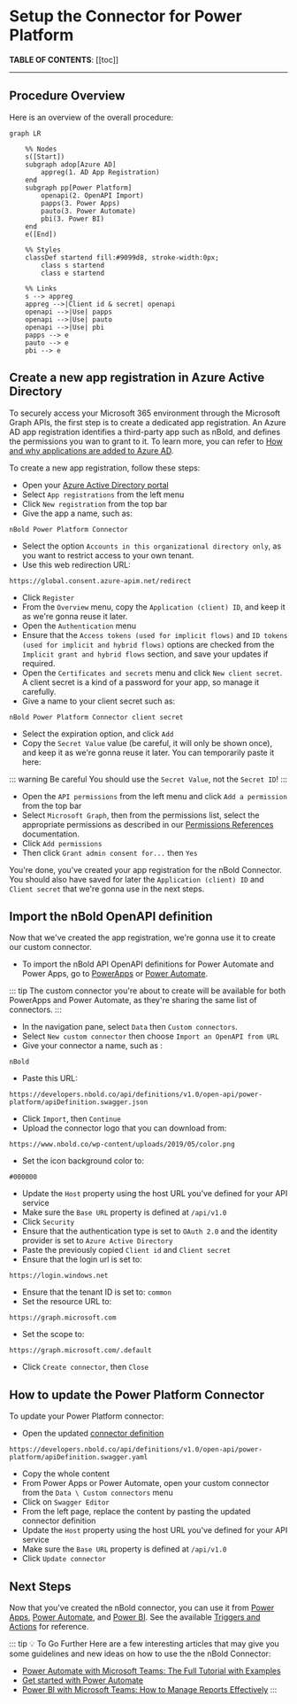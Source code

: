 # Setup the Connector for Power Platform

**TABLE OF CONTENTS**:
[[toc]]

---

## Procedure Overview
Here is an overview of the overall procedure:

```mermaid
graph LR

    %% Nodes
    s([Start])
    subgraph adop[Azure AD]
        appreg(1. AD App Registration)
    end
    subgraph pp[Power Platform]
        openapi(2. OpenAPI Import)
        papps(3. Power Apps)
        pauto(3. Power Automate)
        pbi(3. Power BI)
    end
    e([End])

    %% Styles
    classDef startend fill:#9099d8, stroke-width:0px;
        class s startend
        class e startend

    %% Links
    s --> appreg
    appreg -->|Client id & secret| openapi
    openapi -->|Use| papps
    openapi -->|Use| pauto
    openapi -->|Use| pbi
    papps --> e
    pauto --> e
    pbi --> e
```

## Create a new app registration in Azure Active Directory
To securely access your Microsoft 365 environment through the Microsoft Graph APIs, the first step is to create a dedicated app registration. An Azure AD app registration identifies a third-party app such as nBold, and defines the permissions you wan to grant to it. To learn more, you can refer to [How and why applications are added to Azure AD](https://docs.microsoft.com/en-us/azure/active-directory/develop/active-directory-how-applications-are-added).

To create a new app registration, follow these steps:
- Open your [Azure Active Directory portal](https://portal.azure.com/#blade/Microsoft_AAD_IAM/ActiveDirectoryMenuBlade/Overview)
- Select `App registrations` from the left menu
- Click `New registration` from the top bar
- Give the app a name, such as:
```
nBold Power Platform Connector
```
- Select the option `Accounts in this organizational directory only`, as you want to restrict access to your own tenant.
- Use this web redirection URL:
```
https://global.consent.azure-apim.net/redirect
```
- Click `Register`
- From the `Overview` menu, copy the `Application (client) ID`, and keep it as we're gonna reuse it later.
- Open the `Authentication` menu
- Ensure that the `Access tokens (used for implicit flows)` and `ID tokens (used for implicit and hybrid flows)` options are checked from the `Implicit grant and hybrid flows` section, and save your updates if required.
- Open the `Certificates and secrets` menu and click `New client secret`. A client secret is a kind of a password for your app, so manage it carefully.
- Give a name to your client secret such as:
```
nBold Power Platform Connector client secret
```
- Select the expiration option, and click `Add`
- Copy the `Secret Value` value (be careful, it will only be shown once), and keep it as we're gonna reuse it later. You can temporarily paste it here:

::: warning Be careful
You should use the `Secret Value`, not the `Secret ID`!
:::

- Open the `API permissions` from the left menu and click `Add a permission` from the top bar
- Select `Microsoft Graph`, then from the permissions list, select the appropriate permissions as described in our [Permissions References](../references/permissions) documentation.
- Click `Add permissions`
- Then click `Grant admin consent for...` then `Yes`

You're done, you've created your app registration for the nBold Connector. You should also have saved for later the `Application (client) ID` and `Client secret` that we're gonna use in the next steps.

## Import the nBold OpenAPI definition
Now that we've created the app registration, we're gonna use it to create our custom connector.

- To import the nBold API OpenAPI definitions for Power Automate and Power Apps, go to [PowerApps](https://powerapps.com) or [Power Automate](https://flow.microsoft.com).

::: tip
The custom connector you're about to create will be available for both PowerApps and Power Automate, as they're sharing the same list of connectors.
:::

- In the navigation pane, select `Data` then `Custom connectors`.
- Select `New custom connector` then choose `Import an OpenAPI from URL`
- Give your connector a name, such as :
```
nBold
```
- Paste this URL:
```
https://developers.nbold.co/api/definitions/v1.0/open-api/power-platform/apiDefinition.swagger.json
```
- Click `Import`, then `Continue`
- Upload the connector logo that you can download from:
```
https://www.nbold.co/wp-content/uploads/2019/05/color.png
```
- Set the icon background color to:
```
#000000
```
- Update the `Host` property using the host URL you've defined for your API service
- Make sure the `Base URL` property is defined at `/api/v1.0` 
- Click `Security`
- Ensure that the authentication type is set to `OAuth 2.0` and the identity provider is set to `Azure Active Directory`
- Paste the previously copied `Client id` and `Client secret`
- Ensure that the login url is set to:
```
https://login.windows.net
```
- Ensure that the tenant ID is set to:
```common```
- Set the resource URL to:
```
https://graph.microsoft.com
```
- Set the scope to:
```
https://graph.microsoft.com/.default
```
- Click `Create connector`, then `Close`

## How to update the Power Platform Connector
To update your Power Platform connector:
- Open the updated <a target="_blank" href="https://developers.nbold.co/api/definitions/v1.0/open-api/power-platform/apiDefinition.swagger.yaml">connector definition</a>
```
https://developers.nbold.co/api/definitions/v1.0/open-api/power-platform/apiDefinition.swagger.yaml
```
- Copy the whole content
- From Power Apps or Power Automate, open your custom connector from the `Data \ Custom connectors` menu
- Click on `Swagger Editor`
- From the left page, replace the content by pasting the updated connector definition
- Update the `Host` property using the host URL you've defined for your API service
- Make sure the `Base URL` property is defined at `/api/v1.0` 
- Click `Update connector`

## Next Steps
Now that you've created the nBold connector, you can use it from [Power Apps](https://powerapps.com), [Power Automate](https://flow.microsoft.com), and [Power BI](https://powerbi.microsoft.com). See the available [Triggers and Actions](https://developers.nbold.co/connectors/connectors-actions) for reference.

::: tip 💡 To Go Further
Here are a few interesting articles that may give you some guidelines and new ideas on how to use the the nBold Connector:
- [Power Automate with Microsoft Teams: The Full Tutorial with Examples](https://www.nbold.co/power-automate-with-microsoft-teams-the-full-tutorial-with-examples/)
- [Get started with Power Automate](https://docs.microsoft.com/en-us/power-automate/getting-started)
- [Power BI with Microsoft Teams: How to Manage Reports Effectively](https://www.nbold.co/power-bi-with-microsoft-teams-how-to-manage-reports-effectively/)
:::

